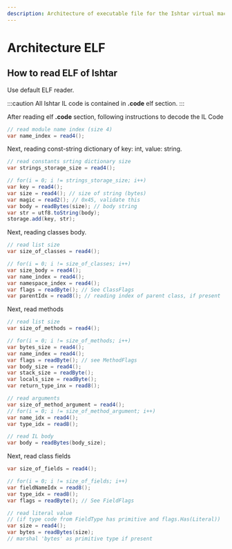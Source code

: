 ```yaml
---
description: Architecture of executable file for the Ishtar virtual machine
---
```


# Architecture ELF

## How to read ELF of Ishtar

Use default ELF reader.

:::caution
 All Ishtar IL code is contained in **.code** elf section.
:::

After reading elf **.code** section, following instructions to decode the IL Code

```csharp
// read module name index (size 4)
var name_index = read4();
```

Next, reading const-string dictionary of key: int, value: string.

```csharp
// read constants srting dictionary size
var strings_storage_size = read4();

// for(i = 0; i != strings_storage_size; i++)
var key = read4();
var size = read4(); // size of string (bytes)
var magic = read2(); // 0x45, validate this
var body = readBytes(size); // body string
var str = utf8.toString(body);
storage.add(key, str);
```

Next, reading classes body.

```csharp
// read list size
var size_of_classes = read4();

// for(i = 0; i != size_of_classes; i++)
var size_body = read4();
var name_index = read4();
var namespace_index = read4();
var flags = readByte(); // See ClassFlags
var parentIdx = read8(); // reading index of parent class, if present
```

Next, read methods

```csharp
// read list size
var size_of_methods = read4();

// for(i = 0; i != size_of_methods; i++)
var bytes_size = read4();
var name_index = read4();
var flags = readByte(); // see MethodFlags
var body_size = read4();
var stack_size = readByte();
var locals_size = readByte();
var return_type_inx = read8();

// read arguments 
var size_of_method_argument = read4();
// for(i = 0; i != size_of_method_argument; i++)
var name_idx = read4();
var type_idx = read8();

// read IL body 
var body = readBytes(body_size);
```

Next, read class fields

```csharp
var size_of_fields = read4();

// for(i = 0; i != size_of_fields; i++)
var fieldNameIdx = read8();
var type_idx = read8();
var flags = readByte(); // See FieldFlags

// read literal value 
// (if type code from FieldType has primitive and flags.Has(Literal))
var size = read4();
var bytes = readBytes(size);
// marshal 'bytes' as primitive type if present
```
